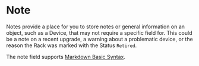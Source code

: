 # Note

Notes provide a place for you to store notes or general information on an object, such as a Device, that may not require a specific field for. This could be a note on a recent upgrade, a warning about a problematic device, or the reason the Rack was marked with the Status `Retired`.

The note field supports [Markdown Basic Syntax](https://www.markdownguide.org/cheat-sheet/#basic-syntax).
